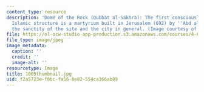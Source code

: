 ```yaml
---
content_type: resource
description: 'Dome of the Rock (Qubbat al-Sakhra): The first consciously-monumental
  Islamic structure is a martyrium built in Jerusalem (692) by ''Abd al-Malik to commemorate
  the sanctity of the site and the city in general. (Image courtesy of Sabri Jarrar.)'
file: https://ol-ocw-studio-app-production.s3.amazonaws.com/courses/4-614-religious-architecture-and-islamic-cultures-fall-2002/f2a5723ef6bcfa568e82554ca366ab89_1005thumbnail.jpg
file_type: image/jpeg
image_metadata:
  caption: ''
  credit: ''
  image-alt: ''
resourcetype: Image
title: 1005thumbnail.jpg
uid: f2a5723e-f6bc-fa56-8e82-554ca366ab89
---
```


